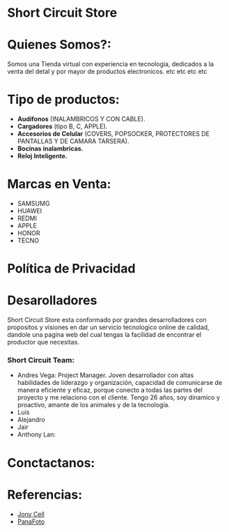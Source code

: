 # Short Circuit Store

  # Quienes Somos?:
  Somos una Tienda virtual con experiencia en tecnología, dedicados a la venta del detal y por mayor de productos electronicos. etc etc etc etc


  # Tipo de productos:
  
  - **Audífonos** (INALAMBRICOS Y CON CABLE).
  - **Cargadores** (tipo B, C, APPLE).
  - **Accesorios de Celular** (COVERS, POPSOCKER, PROTECTORES DE PANTALLAS Y DE CAMARA TARSERA).
  - **Bocinas inalambricas.**
  - **Reloj Inteligente.** 

 # Marcas en Venta:
  - SAMSUMG
  - HUAWEI
  - REDMI
  - APPLE
  - HONOR
  - TECNO

# Política de Privacidad


# Desarolladores
Short Circuit Store esta conformado por grandes desarrolladores con propositos y visiones en dar un servicio tecnologico online de calidad, dandole una pagina web del cual tengas la facilidad de encontrar el productor que necesitas.

### Short Circuit Team:
- Andres Vega: Project Manager.
Joven desarrollador con altas habilidades de liderazgo y organización, capacidad de comunicarse de manera eficiente y eficaz, porque conecto a todas las partes del proyecto y me relaciono con el cliente. Tengo 26 años, soy dinamico y proactivo, amante de los animales y de la tecnología. 
- Luis
- Alejandro
- Jair
- Anthony Lan: 

# Conctactanos:

# Referencias:
- [Jony Cell](https://www.jonycell.com/)
- [PanaFoto](https://www.panafoto.com/catalogsearch/result/?q=audiofoto%20catalogo%20de%20componentes&page=50)

